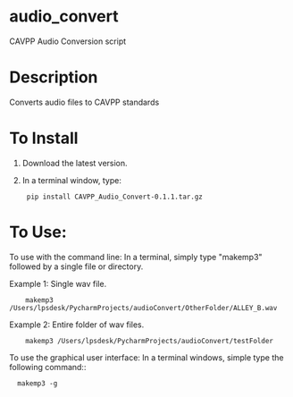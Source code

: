 # audio_convert
CAVPP Audio Conversion script

Description
===========
Converts audio files to CAVPP standards

To Install
==========
1. Download the latest version. 
2. In a terminal window, type:

        pip install CAVPP_Audio_Convert-0.1.1.tar.gz

To Use:
=======

To use with the command line:
In a terminal, simply type "makemp3" followed by a single file or directory.
    
Example 1: Single wav file.
    
        makemp3 /Users/lpsdesk/PycharmProjects/audioConvert/OtherFolder/ALLEY_B.wav
            
Example 2: Entire folder of wav files.

        makemp3 /Users/lpsdesk/PycharmProjects/audioConvert/testFolder
  
  
  To use the graphical user interface:
    In a terminal windows, simple type the following command::
  
      makemp3 -g
